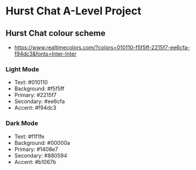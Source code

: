 # Hurst Chat A-Level Project


## Hurst Chat colour scheme
- https://www.realtimecolors.com/?colors=010110-f5f5ff-2215f7-ee6cfa-f94dc3&fonts=Inter-Inter

### Light Mode
- Text: #010110
- Background: #f5f5ff
- Primary: #2215f7
- Secondary: #ee6cfa
- Accent: #f94dc3

### Dark Mode
- Text: #f1f1fe
- Background: #00000a
- Primary: #1408e7
- Secondary: #880594
- Accent: #b1067b
